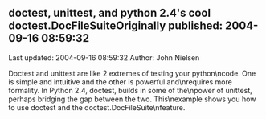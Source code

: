 ## doctest, unittest, and python 2.4's cool  doctest.DocFileSuiteOriginally published: 2004-09-16 08:59:32 
Last updated: 2004-09-16 08:59:32 
Author: John Nielsen 
 
Doctest and unittest are like 2 extremes of testing your python\ncode. One is simple and intuitive and the other is powerful and\nrequires more formality. In Python 2.4, doctest, builds in some of the\npower of unittest, perhaps bridging the gap between the two. This\nexample shows you how to use doctest and the doctest.DocFileSuite\nfeature.